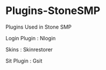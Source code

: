 # Plugins-StoneSMP
Plugins Used in Stone SMP

Login Plugin : Nlogin

Skins : Skinrestorer

Sit Plugin : Gsit
